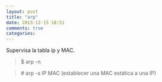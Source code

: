```yaml
---
layout: post
title: "arp"
date: 2013-12-15 18:51
comments: true
categories: 
---
```

Supervisa la tabla ip y MAC. 

>$ arp -n

>\# arp -s IP MAC (establecer una MAC estática a una IP)

